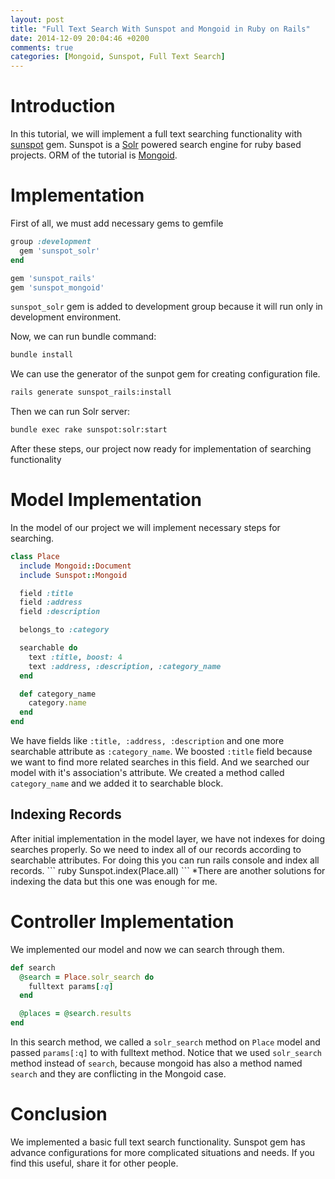```yaml
---
layout: post
title: "Full Text Search With Sunspot and Mongoid in Ruby on Rails"
date: 2014-12-09 20:04:46 +0200
comments: true
categories: [Mongoid, Sunspot, Full Text Search]
---
```


<h1>Introduction</h1>

In this tutorial, we will implement a full text searching functionality with <a href="http://sunspot.github.io/">sunspot</a> gem. Sunspot is a <a href="http://lucene.apache.org/solr/">Solr</a> powered search engine for ruby based projects. ORM of the tutorial is <a href="http://mongoid.org/en/mongoid/index.html">Mongoid</a>.

<!-- more -->

<h1>Implementation</h1>

First of all, we must add necessary gems to gemfile

``` ruby
group :development
  gem 'sunspot_solr'
end

gem 'sunspot_rails'
gem 'sunspot_mongoid'
```

`sunspot_solr` gem is added to development group because it will run only in development environment.

Now, we can run bundle command:

``` bash
bundle install
```

We can use the generator of the sunpot gem for creating configuration file.

``` bash
rails generate sunspot_rails:install
```

Then we can run Solr server:

``` bash
bundle exec rake sunspot:solr:start
```

After these steps, our project now ready for implementation of searching functionality

<h1>Model Implementation</h1>

In the model of our project we will implement necessary steps for searching.

``` ruby
class Place
  include Mongoid::Document
  include Sunspot::Mongoid

  field :title
  field :address
  field :description

  belongs_to :category

  searchable do
    text :title, boost: 4
    text :address, :description, :category_name
  end

  def category_name
    category.name
  end
end
```

We have fields like `:title, :address, :description` and one more searchable attribute as `:category_name`. We boosted `:title` field because we want to find more related searches in this field. And we searched our model with it's association's attribute. We created a method called `category_name` and we added it to searchable block.

<h2>Indexing Records</h2>
After initial implementation in the model layer, we have not indexes for doing searches properly. So we need to index all of our records according to searchable attributes. For doing this you can run rails console and index all records.
``` ruby
Sunspot.index(Place.all)
```
*There are another solutions for indexing the data but this one was enough for me.

<h1>Controller Implementation</h1>

We implemented our model and now we can search through them.

``` ruby
def search
  @search = Place.solr_search do
    fulltext params[:q]
  end

  @places = @search.results
end
```

In this search method, we called a `solr_search` method on `Place` model and passed `params[:q]` to with fulltext method. Notice that we used `solr_search` method instead of `search`, because mongoid has also a method named `search` and they are conflicting in the Mongoid case.

<h1>Conclusion</h1>

We implemented a basic full text search functionality. Sunspot gem has advance configurations for more complicated situations and needs. If you find this useful, share it for other people.
